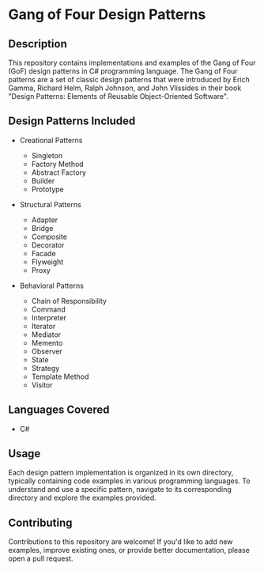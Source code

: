# Gang of Four Design Patterns

## Description

This repository contains implementations and examples of the Gang of Four (GoF) design patterns in C# programming language. The Gang of Four patterns are a set of classic design patterns that were introduced by Erich Gamma, Richard Helm, Ralph Johnson, and John Vlissides in their book "Design Patterns: Elements of Reusable Object-Oriented Software".

## Design Patterns Included

- Creational Patterns
  - Singleton
  - Factory Method
  - Abstract Factory
  - Builder
  - Prototype

- Structural Patterns
  - Adapter
  - Bridge
  - Composite
  - Decorator
  - Facade
  - Flyweight
  - Proxy

- Behavioral Patterns
  - Chain of Responsibility
  - Command
  - Interpreter
  - Iterator
  - Mediator
  - Memento
  - Observer
  - State
  - Strategy
  - Template Method
  - Visitor

## Languages Covered

- C#

## Usage

Each design pattern implementation is organized in its own directory, typically containing code examples in various programming languages. To understand and use a specific pattern, navigate to its corresponding directory and explore the examples provided.

## Contributing

Contributions to this repository are welcome! If you'd like to add new examples, improve existing ones, or provide better documentation, please open a pull request.
